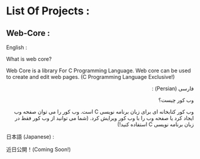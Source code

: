 # List Of Projects : 

## Web-Core : 

English : 

What is web core?

Web Core is a library For C Programming Language. Web core can be used to create and edit web pages. (C Programming Language Exclusive!)

<div dir="rtl">

فارسی (Persian) : 

وب کور چیست؟

وب کور کتابخانه ای برای زبان برنامه نویسی C است. وب کور را می توان صفحه وب ایجاد کرد یا صفحه وب را با وب کور ویرایش کرد. (شما می توانید از وب کور فقط در زبان برنامه نویسی C استفاده کنید!)

</div>

日本語 (Japanese) : 

近日公開！(Coming Soon!)